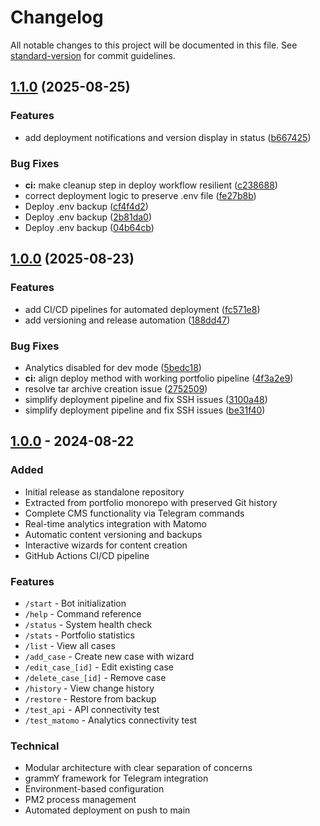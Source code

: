 # Changelog

All notable changes to this project will be documented in this file. See [standard-version](https://github.com/conventional-changelog/standard-version) for commit guidelines.

## [1.1.0](https://github.com/undevy-org/telegram-bot/compare/v1.0.0...v1.1.0) (2025-08-25)


### Features

* add deployment notifications and version display in status ([b667425](https://github.com/undevy-org/telegram-bot/commit/b667425554ac38ed240b1fb261dde9233ef88961))


### Bug Fixes

* **ci:** make cleanup step in deploy workflow resilient ([c238688](https://github.com/undevy-org/telegram-bot/commit/c238688004b1c90c2ab6de70d6bea6d92258485a))
* correct deployment logic to preserve .env file ([fe27b8b](https://github.com/undevy-org/telegram-bot/commit/fe27b8b426da5b6cf5aed5d010ad005d08326bac))
* Deploy .env backup ([cf4f4d2](https://github.com/undevy-org/telegram-bot/commit/cf4f4d21aaefaa241e2a29e1e1b9075f5045b98a))
* Deploy .env backup ([2b81da0](https://github.com/undevy-org/telegram-bot/commit/2b81da048649e91b602d87f90a15a8f24edfa267))
* Deploy .env backup ([04b64cb](https://github.com/undevy-org/telegram-bot/commit/04b64cb809925fa5bcdd5f35b71c81514678212d))

## [1.0.0](https://github.com/undevy-org/telegram-bot/compare/v4.2.2...v1.0.0) (2025-08-23)


### Features

* add CI/CD pipelines for automated deployment ([fc571e8](https://github.com/undevy-org/telegram-bot/commit/fc571e880ba12febd7274fa4c097f13853aae7a4))
* add versioning and release automation ([188dd47](https://github.com/undevy-org/telegram-bot/commit/188dd470ad6a05a8cda1e9123c3b43956592921d))


### Bug Fixes

* Analytics disabled for dev mode ([5bedc18](https://github.com/undevy-org/telegram-bot/commit/5bedc184b36271775ea9637c82ac10940018e27a))
* **ci:** align deploy method with working portfolio pipeline ([4f3a2e9](https://github.com/undevy-org/telegram-bot/commit/4f3a2e9f104a3655ba4ba0629215c56785919ed7))
* resolve tar archive creation issue ([2752509](https://github.com/undevy-org/telegram-bot/commit/275250987850db2c565a6aa5b52cb40e96f774fe))
* simplify deployment pipeline and fix SSH issues ([3100a48](https://github.com/undevy-org/telegram-bot/commit/3100a481167eae02a06d72a7939ff57a060c42d0))
* simplify deployment pipeline and fix SSH issues ([be31f40](https://github.com/undevy-org/telegram-bot/commit/be31f4070c4f0766a9bf8acb02f99a50eb4c435d))

## [1.0.0] - 2024-08-22

### Added
- Initial release as standalone repository
- Extracted from portfolio monorepo with preserved Git history
- Complete CMS functionality via Telegram commands
- Real-time analytics integration with Matomo
- Automatic content versioning and backups
- Interactive wizards for content creation
- GitHub Actions CI/CD pipeline

### Features
- `/start` - Bot initialization
- `/help` - Command reference
- `/status` - System health check
- `/stats` - Portfolio statistics
- `/list` - View all cases
- `/add_case` - Create new case with wizard
- `/edit_case_[id]` - Edit existing case
- `/delete_case_[id]` - Remove case
- `/history` - View change history
- `/restore` - Restore from backup
- `/test_api` - API connectivity test
- `/test_matomo` - Analytics connectivity test

### Technical
- Modular architecture with clear separation of concerns
- grammY framework for Telegram integration
- Environment-based configuration
- PM2 process management
- Automated deployment on push to main

[1.0.0]: https://github.com/undevy-org/telegram-bot/releases/tag/v1.0.0
